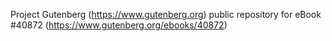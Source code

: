 Project Gutenberg (https://www.gutenberg.org) public repository for eBook #40872 (https://www.gutenberg.org/ebooks/40872)
